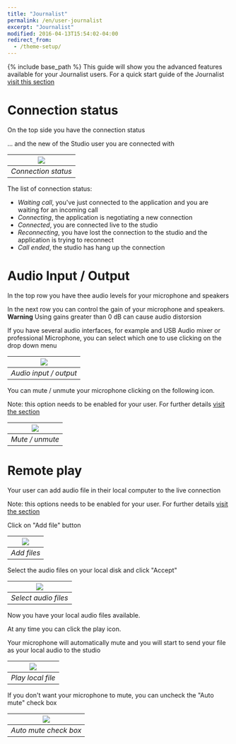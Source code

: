 ```yaml
---
title: "Journalist"
permalink: /en/user-journalist
excerpt: "Journalist"
modified: 2016-04-13T15:54:02-04:00
redirect_from:
  - /theme-setup/
---
```


{% include base_path %}
This guide will show you the advanced features available for your Journalist users. For a quick start guide of the Journalist [visit this section](/en/journalist-web)

# Connection status
On the top side you have the connection status

... and the new of the Studio user you are connected with

|![](/en/user-journalist/status.png)|
|:--:|
|*Connection status*|

The list of connection status:
* *Waiting call*, you've just connected to the application and you are waiting for an incoming call
* *Connecting*, the application is negotiating a new connection
* *Connected*, you are connected live to the studio
* *Reconnecting*, you have lost the connection to the studio and the application is trying to reconnect 
* *Call ended*, the studio has hang up the connection

# Audio Input / Output

In the top row you have thee audio levels for your microphone and speakers

In the next row you can control the gain of your microphone and speakers. **Warning** Using gains greater than 0 dB can cause audio distorsion

If you have several audio interfaces, for example and USB Audio mixer or professional Microphone, you can select which one to use clicking on the drop down menu

|![](/en/user-journaliststatus.png)|
|:--:|
|*Audio input / output*|

You can mute / unmute your microphone clicking on the following icon. 

Note: this option needs to be enabled for your user. For further details [visit the section](/en/admin-journalist)

|![](/en/user-journalistmute.png)|
|:--:|
|*Mute / unmute*|

# Remote play

Your user can add audio file in their local computer to the live connection

Note: this options needs to be enabled for your user. For further details [visit the section](/en/admin-journalist)

Click on "Add file" button

|![](/en/user-journalistadd-file-1.png)|
|:--:|
|*Add files*|

Select the audio files on your local disk and click "Accept"

|![](/en/user-journalistadd-file-2.png)|
|:--:|
|*Select audio files*|

Now you have your local audio files available. 

At any time you can click the play icon. 

Your microphone will automatically mute and you will start to send your file as your local audio to the studio

|![](/en/user-journalistplay.png)|
|:--:|
|*Play local file*|

If you don't want your microphone to mute, you can uncheck the "Auto mute" check box

|![](/en/user-journalistautomute.png)|
|:--:|
|*Auto mute check box*|
